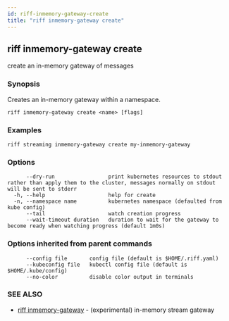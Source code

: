 ```yaml
---
id: riff-inmemory-gateway-create
title: "riff inmemory-gateway create"
---
```

## riff inmemory-gateway create

create an in-memory gateway of messages

### Synopsis

Creates an in-memory gateway within a namespace.

```
riff inmemory-gateway create <name> [flags]
```

### Examples

```
riff streaming inmemory-gateway create my-inmemory-gateway
```

### Options

```
      --dry-run                 print kubernetes resources to stdout rather than apply them to the cluster, messages normally on stdout will be sent to stderr
  -h, --help                    help for create
  -n, --namespace name          kubernetes namespace (defaulted from kube config)
      --tail                    watch creation progress
      --wait-timeout duration   duration to wait for the gateway to become ready when watching progress (default 1m0s)
```

### Options inherited from parent commands

```
      --config file       config file (default is $HOME/.riff.yaml)
      --kubeconfig file   kubectl config file (default is $HOME/.kube/config)
      --no-color          disable color output in terminals
```

### SEE ALSO

* [riff inmemory-gateway](riff_inmemory-gateway.md)	 - (experimental) in-memory stream gateway


